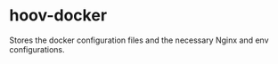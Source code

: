 # hoov-docker
Stores the docker configuration files and the necessary Nginx and env configurations.
